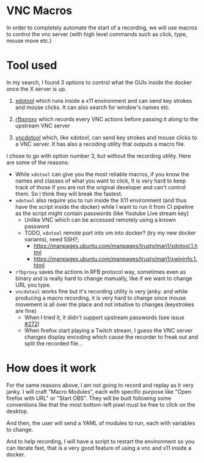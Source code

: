 # VNC Macros

In order to completely automate the start of a recording, we will use macros to control the vnc server (with high level commands such as click, type, mouse move etc.)

# Tool used

In my search, I found 3 options to control what the GUIs inside the docker once the X server is up.

1. [xdotool](https://github.com/jordansissel/xdotool) which runs inside a x11 environment and can send key strokes and mouse clicks. It can also search for window's names etc.

2. [rfbproxy](https://rfbproxy.sourceforge.net/) which records every VNC actions before passing it along to the upstream VNC server

3. [vncdotool](https://github.com/sibson/vncdotool) which, like xdotool, can send key strokes and mouse clicks to a VNC server. It has also a recoding utility that outputs a macro file.

I chose to go with option number 3, but without the recording utility. Here are some of the reasons:

* While `xdotool` can give you the most reliable macros, if you know the names and classes of what you want to click, It is very hard to keep track of those if you are not the original developer and can't control them. So I think they will break the fastest.
* `xdotool` also require you to run inside the X11 environment (and thus have the script inside the docker) while I want to run it from CI pipeline as the script might contain passwords (like Youtube Live stream key)
    *  Unlike VNC which can be accessed remotely using a known password
    * TODO, `xdotool` remote port into vm into docker? (try my new docker variants), need SSH?;
        * https://manpages.ubuntu.com/manpages/trusty/man1/xdotool.1.html
        * https://manpages.ubuntu.com/manpages/trusty/man1/xwininfo.1.html
* `rfbproxy` saves the actions in RFB protocol way, sometimes even as binary and is really hard to change manually, like if we want to change URL you type.
* `vncdotool` works fine but it's recording utility is very janky. and while producing a macro recording, it is very hard to change since mouse movement is all over the place and not intuitive to changes (keystrokes are fine)
    * When I tried it, it didn't support upstream passwords (see issue [#272](https://github.com/sibson/vncdotool/issues/272))
    * When firefox start playing a Twitch stream, I guess the VNC server changes display encoding which cause the recorder to freak out and split the recorded file...

# How does it work

For the same reasons above, I am not going to record and replay as it very janky. I will craft "Macro Modules", each with specific purpose like "Open firefox with URL" or "Start OBS". They will be built following some conventions like that the most bottom-left pixel must be free to click on the desktop.

And then, the user will send a YAML of modules to run, each with variables to change.

And to help recording, I will have a script to restart the environment so you can iterate fast, that is a very good feature of using a vnc and x11 inside a docker.